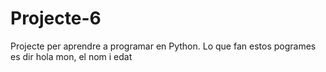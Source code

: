 # Projecte-6
Projecte per aprendre a programar en Python.
Lo que fan estos pogrames es dir hola mon, el nom i edat
